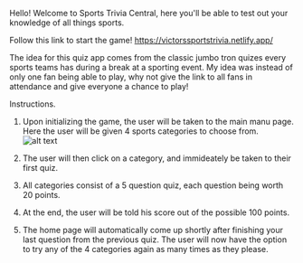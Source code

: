 Hello! Welcome to Sports Trivia Central, here you'll be able to test out your knowledge of all things sports.

Follow this link to start the game! https://victorssportstrivia.netlify.app/

The idea for this quiz app comes from the classic jumbo tron quizes every sports teams has during a break at a sporting event. My idea was instead of only one fan being able to play, why not give the link to all fans in attendance and give everyone a chance to play! 


Instructions.

1. Upon initializing the game, the user will be taken to the main manu page. Here the user will be given 4 sports categories to choose from.
![alt text](https://imgur.com/U7jBaY4)

2. The user will then click on a category, and immideately be taken to their first quiz.
3. All categories consist of a 5 question quiz, each question being worth 20 points. 
4. At the end, the user will be told his score out of the possible 100 points. 
5. The home page will automatically come up shortly after finishing your last question from the previous quiz. The user will now have the option to try any of the 4 categories again as many times as they please.



